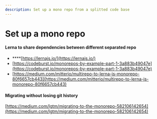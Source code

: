 ```yaml
---
description: Set up a mono repo from a splitted code base
---
```


# Set up a mono repo

#### **Lerna to share dependencies between different separated repo**

* \*\*\*\*[https://lernajs.io/](https://lernajs.io/)
* [https://codeburst.io/monorepos-by-example-part-1-3a883b49047e](https://codeburst.io/monorepos-by-example-part-1-3a883b49047e)
* [https://medium.com/mitterio/multirepo-to-lerna-js-monorepo-80f6657cb443](https://medium.com/mitterio/multirepo-to-lerna-js-monorepo-80f6657cb443)

#### Migrating without losing git history

[https://medium.com/lgtm/migrating-to-the-monorepo-582106142654](https://medium.com/lgtm/migrating-to-the-monorepo-582106142654)





